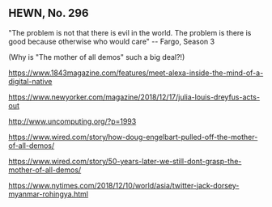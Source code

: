 ## HEWN, No. 296

"The problem is not that there is evil in the world. The problem is there is good because otherwise who would care" -- Fargo, Season 3

(Why is "The mother of all demos" such a big deal?!)

https://www.1843magazine.com/features/meet-alexa-inside-the-mind-of-a-digital-native

https://www.newyorker.com/magazine/2018/12/17/julia-louis-dreyfus-acts-out

http://www.uncomputing.org/?p=1993

https://www.wired.com/story/how-doug-engelbart-pulled-off-the-mother-of-all-demos/

https://www.wired.com/story/50-years-later-we-still-dont-grasp-the-mother-of-all-demos/

https://www.nytimes.com/2018/12/10/world/asia/twitter-jack-dorsey-myanmar-rohingya.html
